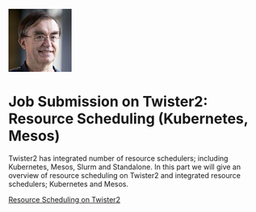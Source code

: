<span style="display:block;text-align:left">![Geoffrey C. FOX](fox.png)</span>



# Job Submission on Twister2: Resource Scheduling (Kubernetes, Mesos)

Twister2  has integrated number of resource schedulers; including Kubernetes,
Mesos, Slurm and Standalone.
In this part we will give an overview of resource scheduling on Twister2 and
integrated resource schedulers;
Kubernetes and Mesos.

[Resource Scheduling on Twister2](https://docs.google.com/presentation/d/1Qs-eV9hTgyNRrDSvC5iCc2EmeUKQFtiVlTrTUZpsoAM/edit#slide=id.p1)




